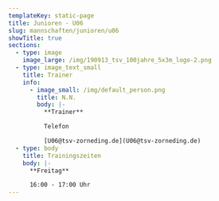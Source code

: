 ```yaml
---
templateKey: static-page
title: Junioren - U06
slug: mannschaften/junioren/u06
showTitle: true
sections:
  - type: image
    image_large: /img/190913_tsv_100jahre_5x3m_logo-2.png
  - type: image_text_small
    title: Trainer
    info:
      - image_small: /img/default_person.png
        title: N.N.
        body: |-
          **Trainer**

          Telefon

          [U06@tsv-zorneding.de](U06@tsv-zorneding.de)
  - type: body
    title: Trainingszeiten
    body: |-
      **Freitag**

      16:00 - 17:00 Uhr
---
```

